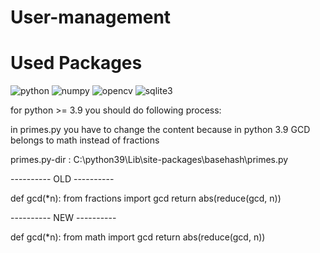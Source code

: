 # User-management

# Used Packages

![python](https://www.python.org/static/img/python-logo-large.c36dccadd999.png?1576869008) 
![numpy](https://upload.wikimedia.org/wikipedia/commons/thumb/1/1a/NumPy_logo.svg/320px-NumPy_logo.svg.png) 
![opencv](https://upload.wikimedia.org/wikipedia/commons/thumb/3/32/OpenCV_Logo_with_text_svg_version.svg/195px-OpenCV_Logo_with_text_svg_version.svg.png)
![sqlite3](https://upload.wikimedia.org/wikipedia/commons/thumb/9/97/Sqlite-square-icon.svg/240px-Sqlite-square-icon.svg.png)

for python >= 3.9 you should do following process:

in primes.py you have to change the content because in python 3.9 GCD belongs to math instead of fractions

primes.py-dir : C:\python39\Lib\site-packages\basehash\primes.py


---------- OLD ----------


def gcd(*n):
    from fractions import gcd
    return abs(reduce(gcd, n))


---------- NEW ----------


def gcd(*n):
    from math import gcd
    return abs(reduce(gcd, n))

